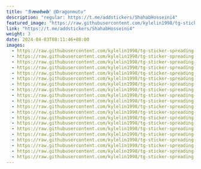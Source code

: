 ```yaml
---
title: "多𝙢𝙤𝙝𝙚𝙗〞@Dragonmutu"
description: "regular: https://t.me/addstickers/ShahabHosseini4"
featured_image: "https://raw.githubusercontent.com/kylelin1998/tg-sticker-spreading-worldwide-images/main/img/177d4364-d35f-4356-bb54-4dfb3cdf34d5.jpg"
link: "https://t.me/addstickers/ShahabHosseini4"
weight: 3
date: 2024-04-03T08:11:46+08:00
images:
  - https://raw.githubusercontent.com/kylelin1998/tg-sticker-spreading-worldwide-images/main/img/177d4364-d35f-4356-bb54-4dfb3cdf34d5.jpg
  - https://raw.githubusercontent.com/kylelin1998/tg-sticker-spreading-worldwide-images/main/img/cb74a6ed-487c-42fa-bbd4-f6ece3093d35.jpg
  - https://raw.githubusercontent.com/kylelin1998/tg-sticker-spreading-worldwide-images/main/img/cbd4b704-909b-42d8-a954-57e26f0bbb78.jpg
  - https://raw.githubusercontent.com/kylelin1998/tg-sticker-spreading-worldwide-images/main/img/71d07a06-3105-4bae-bc5f-f24a5cadd0ba.jpg
  - https://raw.githubusercontent.com/kylelin1998/tg-sticker-spreading-worldwide-images/main/img/25c5f3b0-e5e5-418c-b1ed-333f9bd63131.jpg
  - https://raw.githubusercontent.com/kylelin1998/tg-sticker-spreading-worldwide-images/main/img/3056e69b-40e7-41b0-ba31-23612b9fe2b1.jpg
  - https://raw.githubusercontent.com/kylelin1998/tg-sticker-spreading-worldwide-images/main/img/da67a78d-5c96-45b9-a6ef-86135081abb0.jpg
  - https://raw.githubusercontent.com/kylelin1998/tg-sticker-spreading-worldwide-images/main/img/b6614b98-36c0-4989-ab2f-e2b7900ceec8.jpg
  - https://raw.githubusercontent.com/kylelin1998/tg-sticker-spreading-worldwide-images/main/img/90b49b3e-6272-43b3-9686-f53005ec1f4c.jpg
  - https://raw.githubusercontent.com/kylelin1998/tg-sticker-spreading-worldwide-images/main/img/864315f8-01aa-4271-88a3-55ae84d8a56a.jpg
  - https://raw.githubusercontent.com/kylelin1998/tg-sticker-spreading-worldwide-images/main/img/7755d7d8-de15-4e56-be86-ab9e6b83c9c6.jpg
  - https://raw.githubusercontent.com/kylelin1998/tg-sticker-spreading-worldwide-images/main/img/024d1a26-cf26-4fb1-866c-3cd33833d968.jpg
  - https://raw.githubusercontent.com/kylelin1998/tg-sticker-spreading-worldwide-images/main/img/fd7f3300-b09a-4c62-b04b-4b54e8b5969c.jpg
  - https://raw.githubusercontent.com/kylelin1998/tg-sticker-spreading-worldwide-images/main/img/5f46da6a-cd05-4a07-9a83-834f409569da.jpg
  - https://raw.githubusercontent.com/kylelin1998/tg-sticker-spreading-worldwide-images/main/img/4c4cff23-89d4-4e2a-9a7f-cfcaf9f13443.jpg
  - https://raw.githubusercontent.com/kylelin1998/tg-sticker-spreading-worldwide-images/main/img/4109b187-0ebc-408e-b17c-57f2ea400863.jpg
  - https://raw.githubusercontent.com/kylelin1998/tg-sticker-spreading-worldwide-images/main/img/7fe0d2b7-9f26-4a2e-996d-fde0f0d2c054.jpg
  - https://raw.githubusercontent.com/kylelin1998/tg-sticker-spreading-worldwide-images/main/img/8569e3c7-9f27-4723-abef-62e724fa0051.jpg
  - https://raw.githubusercontent.com/kylelin1998/tg-sticker-spreading-worldwide-images/main/img/25fe2bfa-f4de-49ac-b6f5-e95352fa2f88.jpg
  - https://raw.githubusercontent.com/kylelin1998/tg-sticker-spreading-worldwide-images/main/img/7875d305-c759-455c-a2bd-1c4be11231ab.jpg
---
```

